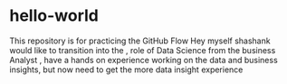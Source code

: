 # hello-world
This repository is for practicing the GitHub Flow
Hey myself shashank would like to transition into the , role of Data Science from the business Analyst , have a hands on experience working on the data and business insights, but now need to get the more data insight experience
